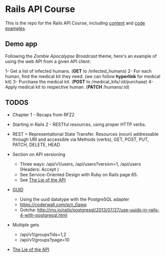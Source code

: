 # Rails API Course

This is the repo for the Rails API Course, including [content](content) and [code examples](/code).

## Demo app

Following the *Zombie Apocalypse Broadcast* theme, here's an example of using the web API from a given API client:

1- Get a list of infected humans. (**GET** to /infected_humans)
2- For each human, find the medical kit they need. (we can follow **hyperlink** for medical kit)
3- Purchase the medical kit. (**POST** to /medical_kits/:id/purchase)
4- Apply medical kit to respective human. (**PATCH** /humans/:id)

## TODOS

* Chapter 1 - Recaps from RFZ2
* Starting in Rails 2 - RESTful resources, using proper HTTP verbs.
* REST = Representational State Transfer. Resources (noun) addressable through URI and accessible via Methods (verbs), GET, POST, PUT, PATCH, DELETE, HEAD
* Section on API versioning
    * Three ways: /api/v1/users, /api/users?version=1, /api/users (Headers: Accept )
    * See Service-Oriented Design with Ruby on Rails page 65.
    * See [The Lie of the API](http://ruben.verborgh.org/blog/2013/11/29/the-lie-of-the-api/)
* [GUID](http://en.wikipedia.org/wiki/Globally_unique_identifier)
    * Using the uuid datatype with the PostgreSQL adapter
    * https://coderwall.com/p/n_0awq
    * Gotcha: http://rny.io/rails/postgresql/2013/07/27/use-uuids-in-rails-4-with-postgresql.html

* Multiple gets
    * /api/v1/groups?ids=1,2
    * /api/v1/groups?page=10

* [The Lie of the API](http://ruben.verborgh.org/blog/2013/11/29/the-lie-of-the-api/)
